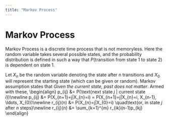 ```yaml
---
title: "Markov Process"
---
```


# Markov Process

Markov Process is a discrete time process that is not memoryless. Here the random variable takes several possible states, and the probability distribution is defined in such a way that $P(\text{transition from state 1 to state 2})$ is dependent on state 1.


Let $X_{n}$ be the random variable denoting the state after n transitions and $X_{0}$ will represent the starting state (which can be given or random). Markov assumption states that *Given the current state, past does not matter*. Armed with these,
\begin{align}
        p_{ij} &= P(\text{next state $j$ $|$ current state $i$})\newline
        p_{ij} &= P(X_{n+1}=j|X_{n}=i) = P(X_{n+1}=j|X_{n}=i, X_{n-1}, \ldots, X_{0})\newline
        r_{ij}(n) &= P(X_{n}=j|X_{0}=i) \quad\text{or, in state $j$ after $n$ steps}\newline
        r_{ij}(n) &= \sum_{k=1}^{m} r_{ik}(n-1)p_{kj}
    \end{align}
